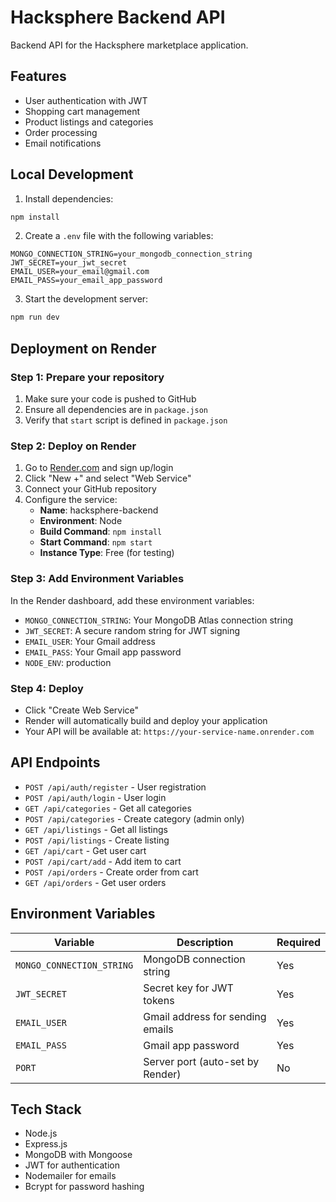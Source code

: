 # Hacksphere Backend API

Backend API for the Hacksphere marketplace application.

## Features

- User authentication with JWT
- Shopping cart management
- Product listings and categories
- Order processing
- Email notifications

## Local Development

1. Install dependencies:
```bash
npm install
```

2. Create a `.env` file with the following variables:
```
MONGO_CONNECTION_STRING=your_mongodb_connection_string
JWT_SECRET=your_jwt_secret
EMAIL_USER=your_email@gmail.com
EMAIL_PASS=your_email_app_password
```

3. Start the development server:
```bash
npm run dev
```

## Deployment on Render

### Step 1: Prepare your repository
1. Make sure your code is pushed to GitHub
2. Ensure all dependencies are in `package.json`
3. Verify that `start` script is defined in `package.json`

### Step 2: Deploy on Render
1. Go to [Render.com](https://render.com) and sign up/login
2. Click "New +" and select "Web Service"
3. Connect your GitHub repository
4. Configure the service:
   - **Name**: hacksphere-backend
   - **Environment**: Node
   - **Build Command**: `npm install`
   - **Start Command**: `npm start`
   - **Instance Type**: Free (for testing)

### Step 3: Add Environment Variables
In the Render dashboard, add these environment variables:
- `MONGO_CONNECTION_STRING`: Your MongoDB Atlas connection string
- `JWT_SECRET`: A secure random string for JWT signing
- `EMAIL_USER`: Your Gmail address
- `EMAIL_PASS`: Your Gmail app password
- `NODE_ENV`: production

### Step 4: Deploy
- Click "Create Web Service"
- Render will automatically build and deploy your application
- Your API will be available at: `https://your-service-name.onrender.com`

## API Endpoints

- `POST /api/auth/register` - User registration
- `POST /api/auth/login` - User login
- `GET /api/categories` - Get all categories
- `POST /api/categories` - Create category (admin only)
- `GET /api/listings` - Get all listings
- `POST /api/listings` - Create listing
- `GET /api/cart` - Get user cart
- `POST /api/cart/add` - Add item to cart
- `POST /api/orders` - Create order from cart
- `GET /api/orders` - Get user orders

## Environment Variables

| Variable | Description | Required |
|----------|-------------|----------|
| `MONGO_CONNECTION_STRING` | MongoDB connection string | Yes |
| `JWT_SECRET` | Secret key for JWT tokens | Yes |
| `EMAIL_USER` | Gmail address for sending emails | Yes |
| `EMAIL_PASS` | Gmail app password | Yes |
| `PORT` | Server port (auto-set by Render) | No |

## Tech Stack

- Node.js
- Express.js
- MongoDB with Mongoose
- JWT for authentication
- Nodemailer for emails
- Bcrypt for password hashing
